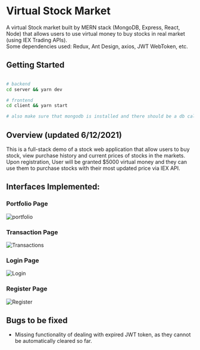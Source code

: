 # Virtual Stock Market

A virtual Stock market built by MERN stack (MongoDB, Express, React, Node) that allows users to use virtual money to buy stocks in real market (using IEX Trading APIs).<br>
Some dependencies used: Redux, Ant Design, axios, JWT WebToken, etc.

<!-- #### Online Demo https://virtual-stock-demo.herokuapp.com/ -->

## Getting Started
```bash

# backend
cd server && yarn dev

# frontend
cd client && yarn start 

# also make sure that mongodb is installed and there should be a db called ttp-test

```

## Overview (updated 6/12/2021)

This is a full-stack demo of a stock web application that allow users to buy stock, view purchase history and current prices of stocks in the markets. Upon registration, User will be granted $5000 virtual money and they can use them to purchase stocks with their most updated price via IEX API.

## Interfaces Implemented:

### Portfolio Page
![portfolio](https://github.com/shiv/Virtual-Stock-Demo/blob/master/assets/portfolio.png)

### Transaction Page
![Transactions](https://github.com/shiv/Virtual-Stock-Demo/blob/master/assets/transactions.png)

### Login Page
![Login](https://github.com/shiv/Virtual-Stock-Demo/blob/master/assets/login.png)

### Register Page
![Register](https://github.com/shiv/Virtual-Stock-Demo/blob/master/assets/register.png)

## Bugs to be fixed
 - Missing functionality of dealing with expired JWT token, as they cannot be automatically cleared so far.
